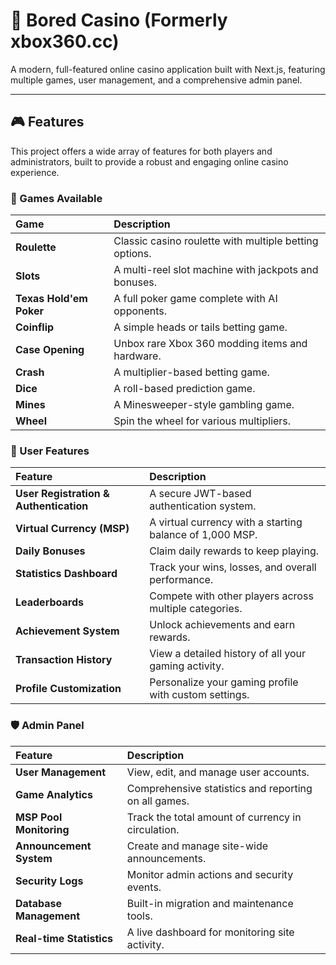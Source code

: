 # 🎰 Bored Casino (Formerly xbox360.cc)

A modern, full-featured online casino application built with Next.js, featuring multiple games, user management, and a comprehensive admin panel.

-----

## 🎮 Features

This project offers a wide array of features for both players and administrators, built to provide a robust and engaging online casino experience.

### 🎲 Games Available

| Game | Description |
| :--- | :--- |
| **Roulette** | Classic casino roulette with multiple betting options. |
| **Slots** | A multi-reel slot machine with jackpots and bonuses. |
| **Texas Hold'em Poker** | A full poker game complete with AI opponents. |
| **Coinflip** | A simple heads or tails betting game. |
| **Case Opening** | Unbox rare Xbox 360 modding items and hardware. |
| **Crash** | A multiplier-based betting game. |
| **Dice** | A roll-based prediction game. |
| **Mines** | A Minesweeper-style gambling game. |
| **Wheel** | Spin the wheel for various multipliers. |

### 👤 User Features

| Feature | Description |
| :--- | :--- |
| **User Registration & Authentication** | A secure JWT-based authentication system. |
| **Virtual Currency (MSP)** | A virtual currency with a starting balance of 1,000 MSP. |
| **Daily Bonuses** | Claim daily rewards to keep playing. |
| **Statistics Dashboard** | Track your wins, losses, and overall performance. |
| **Leaderboards** | Compete with other players across multiple categories. |
| **Achievement System** | Unlock achievements and earn rewards. |
| **Transaction History** | View a detailed history of all your gaming activity. |
| **Profile Customization** | Personalize your gaming profile with custom settings. |

### 🛡️ Admin Panel

| Feature | Description |
| :--- | :--- |
| **User Management** | View, edit, and manage user accounts. |
| **Game Analytics** | Comprehensive statistics and reporting on all games. |
| **MSP Pool Monitoring** | Track the total amount of currency in circulation. |
| **Announcement System** | Create and manage site-wide announcements. |
| **Security Logs** | Monitor admin actions and security events. |
| **Database Management** | Built-in migration and maintenance tools. |
| **Real-time Statistics** | A live dashboard for monitoring site activity. |

